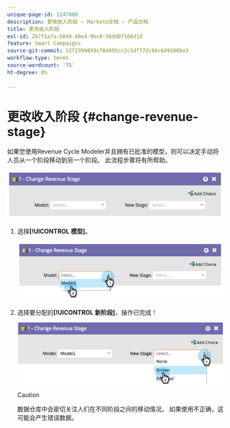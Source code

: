 ```yaml
---
unique-page-id: 1147080
description: 更改收入阶段 — Marketo文档 — 产品文档
title: 更改收入阶段
exl-id: 267f1a7a-b849-48e4-9bc8-56dd07168d1d
feature: Smart Campaigns
source-git-commit: 12f2399859c784095cc2c1df772c66c649106ba3
workflow-type: tm+mt
source-wordcount: '75'
ht-degree: 0%

---
```


# 更改收入阶段 {#change-revenue-stage}

如果您使用Revenue Cycle Modeler并且拥有已批准的模型，则可以决定手动将人员从一个阶段移动到另一个阶段。 此流程步骤将有所帮助。

![](assets/change-revenue-stage-1.png)

1. 选择&#x200B;**[!UICONTROL 模型]**。

   ![](assets/change-revenue-stage-2.png)

1. 选择要分配的&#x200B;**[!UICONTROL 新阶段]**，操作已完成！

   ![](assets/change-revenue-stage-3.png)

   >[!CAUTION]
   >
   >数据仓库中会密切关注人们在不同阶段之间的移动情况。 如果使用不正确，这可能会产生错误数据。
